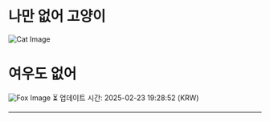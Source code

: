 
# 나만 없어 고양이

![Cat Image](https://cdn2.thecatapi.com/images/MTQ5NzQ2MA.jpg)

# 여우도 없어
![Fox Image](https://randomfox.ca/images/3.jpg)
⏳ 업데이트 시간: 2025-02-23 19:28:52 (KRW)

---
